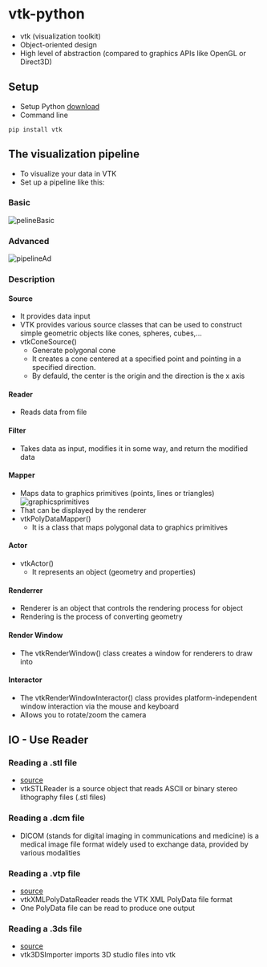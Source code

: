 # vtk-python
- vtk (visualization toolkit) 
- Object-oriented design
- High level of abstraction (compared to graphics APIs like OpenGL or Direct3D)
## Setup
- Setup Python [download](https://www.python.org/downloads/)
- Command line 
```
pip install vtk
```
## The visualization pipeline
- To visualize your data in VTK
- Set up a pipeline like this:
### Basic 
![pelineBasic](https://user-images.githubusercontent.com/74960507/183383051-6f9a17b5-fa65-421e-9164-1005ff080e4b.PNG)
### Advanced
![pipelineAd](https://user-images.githubusercontent.com/74960507/183382930-47b93ae4-b018-4e14-9434-dacda78599c4.PNG)
### Description
#### Source
- It provides data input
- VTK provides various source classes that can be used to construct simple geometric objects like cones, spheres, cubes,...
- vtkConeSource()
    - Generate polygonal cone
    - It creates a cone centered at a specified point and pointing in a specified direction.
    - By defauld, the center is the origin and the direction is the x axis
#### Reader
- Reads data from file
#### Filter
- Takes data as input, modifies it in some way, and return the modified data
#### Mapper
- Maps data to graphics primitives (points, lines or triangles)
![graphicsprimitives](https://user-images.githubusercontent.com/74960507/183333460-796a8cf6-f2ee-4a82-b0b0-fbcc55406037.PNG)
- That can be displayed by the renderer
- vtkPolyDataMapper()
    - It is a class that maps polygonal data to graphics primitives
#### Actor
- vtkActor()
    - It represents an object (geometry and properties)
#### Renderrer
- Renderer is an object that controls the rendering process for object
- Rendering is the process of converting geometry
#### Render Window
- The vtkRenderWindow() class creates a window for renderers to draw into
#### Interactor
- The vtkRenderWindowInteractor() class provides platform-independent window interaction via the mouse and keyboard
- Allows you to rotate/zoom the camera
## IO - Use Reader
### Reading a .stl file
- [source](https://whatext.com/vi/stl)
- vtkSTLReader is a source object that reads ASCII or binary stereo lithography files (.stl files)
### Reading a .dcm file
- DICOM (stands for digital imaging in communications and medicine) is a medical image file format widely used to exchange data, provided by various modalities
### Reading a .vtp file
- [source](https://whatext.com/vi/vtp)
- vtkXMLPolyDataReader reads the VTK XML PolyData file format
- One PolyData file can be read to produce one output
### Reading a .3ds file
- [source](https://whatext.com/vi/3ds)
- vtk3DSImporter imports 3D studio files into vtk 
